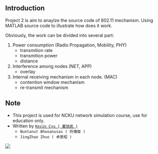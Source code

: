 ## Introduction

Project 2 is aim to anaylze the source code of 802.11 mechanism. Using MATLAB source code to illustrate how does it work.

Obviously, the work can be divided into several part:

1. Power consumption (Radio Propagation, Mobility, PHY)
    * transmition rate
    * transmition power
    * distance
2. Interference among nodes (NET, APP)
    * overlay
3. Internal receiving mechanism in each node. (MAC)
    * contention window mechanism
    * re-transmit mechanism

## Note

* This project is used for NCKU network simulation course, use for education only.
* Written by [`Kevin Cyu ( 瞿旭民 )`](https://github.com/kevinbird61)
    * `Nuntanut Bhooanusas ( 符傳傑 )`
    * `JingZhao Zhuo ( 卓景昭 )` 

![](img/ncku.jpg)
